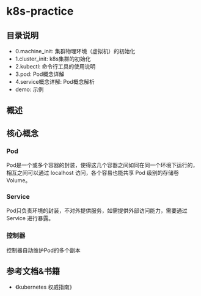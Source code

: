 # k8s-practice
<!-- TOC -->

## 目录说明

- 0.machine_init: 集群物理环境（虚拟机）的初始化
- 1.cluster_init: k8s集群的初始化
- 2.kubectl: 命令行工具的使用说明
- 3.pod: Pod概念详解
- 4.service概念详解: Pod概念解析
- demo: 示例

## 概述

    

## 核心概念

### Pod

Pod是一个或多个容器的封装，使得这几个容器之间如同在同一个环境下运行的，相互之间可以通过 localhost 访问，各个容易也能共享 Pod 级别的存储卷 Volume。

### Service

Pod只负责环境的封装，不对外提供服务，如需提供外部访问能力，需要通过 Service 进行暴露。

### 控制器

控制器自动维护Pod的多个副本

## 参考文档&书籍

- 《kubernetes 权威指南》